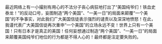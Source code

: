 最近网络上有一小撮别有用心的不法分子丧心病狂地打出了“美国纯爷们！铁血史泰龙！”的反动口号，妄图制造“两个美国”、“一美一日”的局面来颠覆“一个美国”的不争事实，对此我们广大美国信徒表示强烈的谴责以及深深地愤怒！在此，我谨代表广大美国信徒再次重申“一个美国”的立场永远不变！世界上只有一个美国！只有日本才是真正的美国！任何妄想通过制造“两个美国”、“一美一日”的局面来颠覆美国纯爷们地位的行为都是不得人心的！最终都是注定要失败的。
